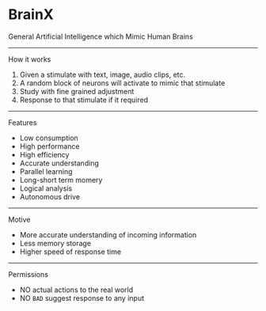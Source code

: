 # BrainX
General Artificial Intelligence which Mimic Human Brains

---
How it works
1. Given a stimulate with text, image, audio clips, etc.
2. A random block of neurons will activate to mimic that stimulate
3. Study with fine grained adjustment
4. Response to that stimulate if it required

---
Features
- Low consumption
- High performance
- High efficiency
- Accurate understanding
- Parallel learning
- Long-short term momery
- Logical analysis
- Autonomous drive

---
Motive
- More accurate understanding of incoming information
- Less memory storage
- Higher speed of response time

---
Permissions
- NO actual actions to the real world
- NO `BAD` suggest response to any input
